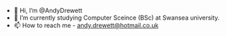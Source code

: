 - 👋 Hi, I’m @AndyDrewett
- 🌱 I’m currently studying Computer Sceince (BSc) at Swansea university.
- 📫 How to reach me - andy.drewett@hotmail.co.uk

<!---
AndyDrewett/AndyDrewett is a ✨ special ✨ repository because its `README.md` (this file) appears on your GitHub profile.
You can click the Preview link to take a look at your changes.
--->
